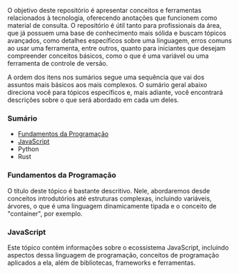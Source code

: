 O objetivo deste repositório é apresentar conceitos e ferramentas relacionados à tecnologia, oferecendo anotações que funcionem como material de consulta. O repositório é útil tanto para profissionais da área, que já possuem uma base de conhecimento mais sólida e buscam tópicos avançados, como detalhes específicos sobre uma linguagem, erros comuns ao usar uma ferramenta, entre outros, quanto para iniciantes que desejam compreender conceitos básicos, como o que é uma variável ou uma ferramenta de controle de versão.

A ordem dos itens nos sumários segue uma sequência que vai dos assuntos mais básicos aos mais complexos. O sumário geral abaixo direciona você para tópicos específicos e, mais adiante, você encontrará descrições sobre o que será abordado em cada um deles.

### Sumário

- [Fundamentos da Programação](./fundamentos-programacao/README.md)
- [JavaScript](./JavaScript/README.md)
- Python
- Rust

### Fundamentos da Programação

O título deste tópico é bastante descritivo. Nele, abordaremos desde conceitos introdutórios até estruturas complexas, incluindo variáveis, árvores, o que é uma linguagem dinamicamente tipada e o conceito de "container", por exemplo.

### JavaScript

Este tópico contém informações sobre o ecossistema JavaScript, incluindo aspectos dessa linguagem de programação, conceitos de programação aplicados a ela, além de bibliotecas, frameworks e ferramentas.